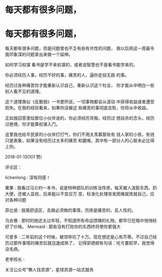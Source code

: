 # 每天都有很多问题，

# 每天都有很多问题，

每天都有很多问题，但是问题里也不乏有些有共性的问题， 我以后把这一周最令我印象深的问题拿出来做一个延伸。

如何学习权谋 看书是学不来权谋的，或者说智慧也不是看书能学来的。

你必须经历人事，经历不好的事，痛苦的人，逼你走投无路 的事。

经历过各种痛苦你才能重新认识自己，重新认识这个社会， 你才能从中明白一些别人看不见的道理。

这个道理类似《反脆弱》一书里所说，一切事物都会从波动 中获得收益或者遭受损失。在我的经验看来，如果你没被这 些痛苦的事彻底击败，你将从中收益。

正如我回答里给那位小伙伴说的，你必须经历背叛，经历过 想自杀的念头，经历过绝境，你才能算权谋入门。

这里我也给平民家的小伙伴打打气，你们不用太羡慕那些有 钱人家的小孩，有钱只是表象，如果没有经历过太多的痛苦 和磨难，其中有一部分人的心智未必比得上你。

2018-01-13(101 赞)

评论区：

lichenlong : 深有同感！

果果 : 我看过冯仑的一本书，说是特种部队的训练当俘虏，每天被人泼脏东西，扔大便，还被人监视，后来能以不变应万 变，标准化处理突发困难就炼就自己，应对各种问题

菲比爸 : 脱离舒适区，去做必须做的事情，历炼是痛苦的，反人性的。

乌衣巷 : 那时的她还太过年轻，不知道所有命运馈赠的礼物，都早已在暗中悄悄标好了价格。 Mermaid : 那些没有打败你的东西终将使你更强大

可爱多 : 二年前的这个时候，被领导坑了十万。现在想还是心有芥蒂。不过自己经历过那件事情的痛苦后就迅速成熟了， 记得郭德纲有句话：吃亏要趁早，我觉得没毛病。

老李校长 :

关注公众号"懒人找资源"，星球资源一站式服务